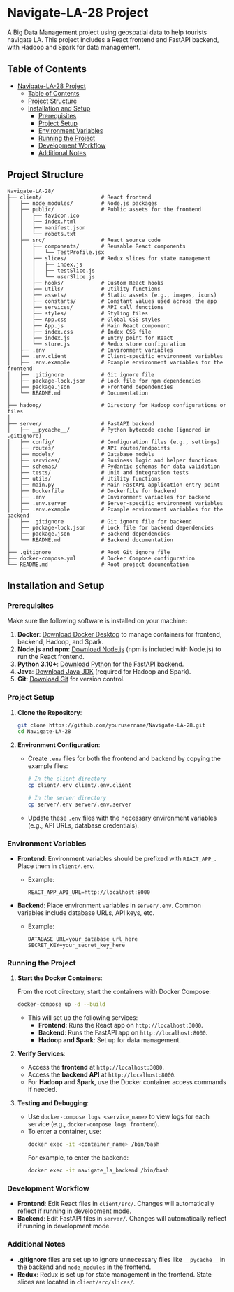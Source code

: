 # Navigate-LA-28 Project

A Big Data Management project using geospatial data to help tourists navigate LA. This project includes a React frontend and FastAPI backend, with Hadoop and Spark for data management.

## Table of Contents
- [Navigate-LA-28 Project](#navigate-la-28-project)
  - [Table of Contents](#table-of-contents)
  - [Project Structure](#project-structure)
  - [Installation and Setup](#installation-and-setup)
    - [Prerequisites](#prerequisites)
    - [Project Setup](#project-setup)
    - [Environment Variables](#environment-variables)
    - [Running the Project](#running-the-project)
    - [Development Workflow](#development-workflow)
    - [Additional Notes](#additional-notes)

## Project Structure

```plaintext
Navigate-LA-28/
├── client/                   # React frontend
│   ├── node_modules/         # Node.js packages
│   ├── public/               # Public assets for the frontend
│   │   ├── favicon.ico
│   │   ├── index.html
│   │   ├── manifest.json
│   │   └── robots.txt
│   ├── src/                  # React source code
│   │   ├── components/       # Reusable React components
│   │   │   └── TestProfile.jsx
│   │   ├── slices/           # Redux slices for state management
│   │   │   ├── index.js
│   │   │   ├── testSlice.js
│   │   │   └── userSlice.js
│   │   ├── hooks/            # Custom React hooks
│   │   ├── utils/            # Utility functions
│   │   ├── assets/           # Static assets (e.g., images, icons)
│   │   ├── constants/        # Constant values used across the app
│   │   ├── services/         # API call functions
│   │   ├── styles/           # Styling files
│   │   ├── App.css           # Global CSS styles
│   │   ├── App.js            # Main React component
│   │   ├── index.css         # Index CSS file
│   │   ├── index.js          # Entry point for React
│   │   └── store.js          # Redux store configuration
│   ├── .env                  # Environment variables
│   ├── .env.client           # Client-specific environment variables
│   ├── .env.example          # Example environment variables for the frontend
│   ├── .gitignore            # Git ignore file
│   ├── package-lock.json     # Lock file for npm dependencies
│   ├── package.json          # Frontend dependencies
│   └── README.md             # Documentation
│
├── hadoop/                   # Directory for Hadoop configurations or files
│
├── server/                   # FastAPI backend
│   ├── __pycache__/          # Python bytecode cache (ignored in .gitignore)
│   ├── config/               # Configuration files (e.g., settings)
│   ├── routes/               # API routes/endpoints
│   ├── models/               # Database models
│   ├── services/             # Business logic and helper functions
│   ├── schemas/              # Pydantic schemas for data validation
│   ├── tests/                # Unit and integration tests
│   ├── utils/                # Utility functions
│   ├── main.py               # Main FastAPI application entry point
│   ├── Dockerfile            # Dockerfile for backend
│   ├── .env                  # Environment variables for backend
│   ├── .env.server           # Server-specific environment variables
│   ├── .env.example          # Example environment variables for the backend
│   ├── .gitignore            # Git ignore file for backend
│   ├── package-lock.json     # Lock file for backend dependencies
│   ├── package.json          # Backend dependencies
│   └── README.md             # Backend documentation
│
├── .gitignore                # Root Git ignore file
├── docker-compose.yml        # Docker Compose configuration
└── README.md                 # Root project documentation
```

## Installation and Setup

### Prerequisites

Make sure the following software is installed on your machine:

1. **Docker**: [Download Docker Desktop](https://www.docker.com/products/docker-desktop) to manage containers for frontend, backend, Hadoop, and Spark.
2. **Node.js and npm**: [Download Node.js](https://nodejs.org/) (npm is included with Node.js) to run the React frontend.
3. **Python 3.10+**: [Download Python](https://www.python.org/downloads/) for the FastAPI backend.
4. **Java**: [Download Java JDK](https://www.oracle.com/java/technologies/javase-downloads.html) (required for Hadoop and Spark).
5. **Git**: [Download Git](https://git-scm.com/downloads) for version control.

### Project Setup

1. **Clone the Repository**:
   ```bash
   git clone https://github.com/yourusername/Navigate-LA-28.git
   cd Navigate-LA-28
   ```

2. **Environment Configuration**:
   - Create `.env` files for both the frontend and backend by copying the example files:
     ```bash
     # In the client directory
     cp client/.env client/.env.client
     
     # In the server directory
     cp server/.env server/.env.server
     ```

   - Update these `.env` files with the necessary environment variables (e.g., API URLs, database credentials).

### Environment Variables

- **Frontend**: Environment variables should be prefixed with `REACT_APP_`. Place them in `client/.env`.
  - Example:
    ```plaintext
    REACT_APP_API_URL=http://localhost:8000
    ```

- **Backend**: Place environment variables in `server/.env`. Common variables include database URLs, API keys, etc.
  - Example:
    ```plaintext
    DATABASE_URL=your_database_url_here
    SECRET_KEY=your_secret_key_here
    ```

### Running the Project

1. **Start the Docker Containers**:

   From the root directory, start the containers with Docker Compose:
   ```bash
   docker-compose up -d --build
   ```

   - This will set up the following services:
     - **Frontend**: Runs the React app on `http://localhost:3000`.
     - **Backend**: Runs the FastAPI app on `http://localhost:8000`.
     - **Hadoop and Spark**: Set up for data management.

2. **Verify Services**:

   - Access the **frontend** at `http://localhost:3000`.
   - Access the **backend API** at `http://localhost:8000`.
   - For **Hadoop** and **Spark**, use the Docker container access commands if needed.

3. **Testing and Debugging**:

   - Use `docker-compose logs <service_name>` to view logs for each service (e.g., `docker-compose logs frontend`).
   - To enter a container, use:
     ```bash
     docker exec -it <container_name> /bin/bash
     ```
     For example, to enter the backend:
     ```bash
     docker exec -it navigate_la_backend /bin/bash
     ```

### Development Workflow

- **Frontend**: Edit React files in `client/src/`. Changes will automatically reflect if running in development mode.
- **Backend**: Edit FastAPI files in `server/`. Changes will automatically reflect if running in development mode.

### Additional Notes

- **.gitignore** files are set up to ignore unnecessary files like `__pycache__` in the backend and `node_modules` in the frontend.
- **Redux**: Redux is set up for state management in the frontend. State slices are located in `client/src/slices/`.